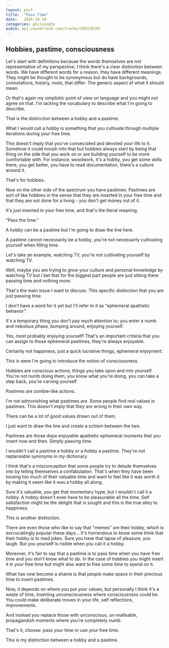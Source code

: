 ```yaml
---
layout: post
title:  "Pass Time"
date:   2016-10-18
categories: philosophy
audio: api.soundcloud.com/tracks/289176391
---
```


## Hobbies, pastime, consciousness ##

Let's start with definitions because the words themselves are not
representative of my perspective.
I think there's a clear distinction between words.  We have different
words for a reason, they have different meanings.  They might be thought
to be synonymous but do have backgrounds, connotations, history, roots,
that differ: The generic aspect of what it should mean.

Or that's again my simplistic point of view on language and you
might not agree on that.  I'm lacking the vocabulary to describe what
I'm going to describe.

That is the distinction between a hobby and a pastime.

What I would call a hobby is something that you cultivate through multiple
iterations during your free time.

This doesn't imply that you've consecrated and devoted
your life to it.  Somehow it could morph into that but hobbies always start
by being that thing on the side that you work on or are building yourself
to be more comfortable with.
For instance, woodwork, it's a hobby, you get some skills there, you
get better, you have to read documentation, there's a culture around it.

That's for hobbies.

Now on the other side of the spectrum you have pastimes.  Pastimes are
sort of like hobbies in the sense that they are inserted in your free time
and that they are not done for a living - you don't get money out of it.

It's just inserted in your free time, and that's the literal meaning.

"Pass the time."

A hobby can be a pastime but I'm going to draw the line here.

A pastime cannot necessarily be a hobby, you're not necessarily
cultivating yourself when filling time.

Let's take an example, watching TV, you're not cultivating yourself by
watching TV.

Well, maybe you are trying to grow your culture and personal knowledge by
watching TV but I bet that for the biggest part people are just sitting
there passing time and nothing more.

That's the main issue I want to discuss.  This specific distinction that
you are _just_ passing time.

I don't have a word for it yet but I'll refer to it as "ephemeral
apathetic behavior".

It's a temporary thing you don't pay much attention to; you enter a numb
and nebulous phase, bumping around, enjoying yourself.

Yes, most probably enjoying yourself! That's an important criteria that
you can assign to those ephemeral pastimes, they're always enjoyable.

Certainly not happiness, just a quick lucrative things, ephemeral enjoyment.

This is were I'm going to introduce the notion of consciousness.

Hobbies are conscious actions, things you take upon and into yourself.
You're not numb doing them, you know what you're doing, you can take a
step back, you're carving yourself.

Pastimes are zombie-like actions.

I'm not admonishing what pastimes are.  Some people find real values
in pastimes.  This doesn't imply that they are wrong in their own way.

There can be a lot of good values drawn out of them.

I just want to draw the line and create a schism between the two.

Pastimes are those dope enjoyable apathetic ephemeral moments that you
insert now and then. Simply passing time.

I wouldn't call a pastime a hobby or a hobby a pastime.
They're not replaceable synonyms in my dictionary.

I think that's a misconception that some people try to delude themselves
into by telling themselves a confabulation. That's when they have been
loosing too much of their valuable time and want to feel like it was
worth it by making it seem like it was a hobby all along.

Sure it's valuable, you get that momentary hype, but I wouldn't call it
a hobby.  A hobby doesn't even have to be pleasurable all the time. Self
satisfaction might be the delight that is sought and this is the true
alley to happiness.

This is another distinction.

There are even those who like to say that "memes" are their hobby, which
is excruciatingly popular these days... It's horrendous to know some think
that their hobby is to read jokes.  Sure you have that lapse of pleasure,
you laugh.  But you yourself is risible when you call it a hobby.

Moreover, it's fair to say that a pastime is to pass time when you have
free time and you don't know what to do. In the case of hobbies you
might insert it in your free time but might also want to free some time
to spend on it.

What has now become a shame is that people make space in their precious
time to insert pastimes.

Now, it depends on where you put your values, but personally I think
it's a waste of time, inserting unconsciousness where consciousness
could be.  You could make deliberate moves in your life, self reflections,
improvements.

And instead you replace those with unconscious, un-malleable, propagandish
moments where you're completely numb.

That's it, choose: pass your time or use your free time.

This is my distinction between a hobby and a pastime.

